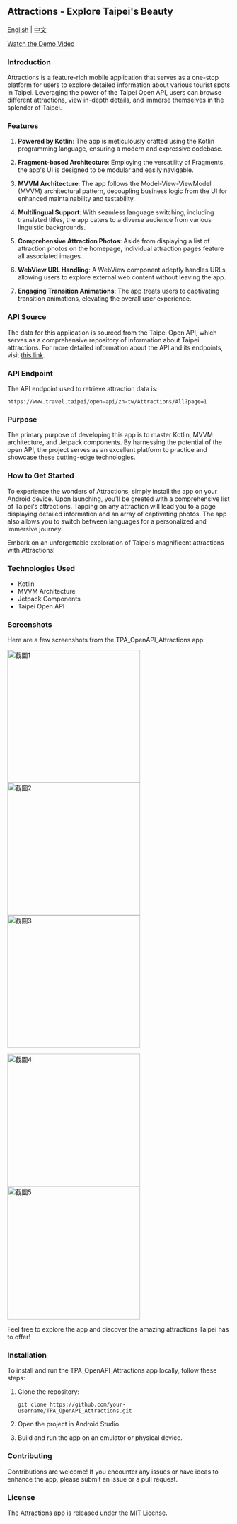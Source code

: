 ## Attractions - Explore Taipei's Beauty

[English](#attractions) | [中文](https://github.com/supercookie8631/Attractions/blob/main/README_zh_tw)

[Watch the Demo Video](https://www.youtube.com/watch?v=s8dxadptW_Q&feature=youtu.be)

### Introduction

Attractions is a feature-rich mobile application that serves as a one-stop platform for users to explore detailed information about various tourist spots in Taipei. Leveraging the power of the Taipei Open API, users can browse different attractions, view in-depth details, and immerse themselves in the splendor of Taipei.

### Features

1. **Powered by Kotlin**: The app is meticulously crafted using the Kotlin programming language, ensuring a modern and expressive codebase.

2. **Fragment-based Architecture**: Employing the versatility of Fragments, the app's UI is designed to be modular and easily navigable.

3. **MVVM Architecture**: The app follows the Model-View-ViewModel (MVVM) architectural pattern, decoupling business logic from the UI for enhanced maintainability and testability.

4. **Multilingual Support**: With seamless language switching, including translated titles, the app caters to a diverse audience from various linguistic backgrounds.

5. **Comprehensive Attraction Photos**: Aside from displaying a list of attraction photos on the homepage, individual attraction pages feature all associated images.

6. **WebView URL Handling**: A WebView component adeptly handles URLs, allowing users to explore external web content without leaving the app.

7. **Engaging Transition Animations**: The app treats users to captivating transition animations, elevating the overall user experience.

### API Source

The data for this application is sourced from the Taipei Open API, which serves as a comprehensive repository of information about Taipei attractions. For more detailed information about the API and its endpoints, visit [this link](https://www.travel.taipei/open-api/swagger/ui/index#/Attractions/Attractions_All).

### API Endpoint

The API endpoint used to retrieve attraction data is:

```
https://www.travel.taipei/open-api/zh-tw/Attractions/All?page=1
```

### Purpose

The primary purpose of developing this app is to master Kotlin, MVVM architecture, and Jetpack components. By harnessing the potential of the open API, the project serves as an excellent platform to practice and showcase these cutting-edge technologies.

### How to Get Started

To experience the wonders of Attractions, simply install the app on your Android device. Upon launching, you'll be greeted with a comprehensive list of Taipei's attractions. Tapping on any attraction will lead you to a page displaying detailed information and an array of captivating photos. The app also allows you to switch between languages for a personalized and immersive journey.

Embark on an unforgettable exploration of Taipei's magnificent attractions with Attractions!

### Technologies Used

- Kotlin
- MVVM Architecture
- Jetpack Components
- Taipei Open API

### Screenshots

Here are a few screenshots from the TPA_OpenAPI_Attractions app:

<p float="left">
  <img src="https://github.com/supercookie8631/Attractions/blob/main/image/Screenshot_20230803_141224.png" width="300px" alt="截圖1">
  <img src="https://github.com/supercookie8631/Attractions/blob/main/image/Screenshot_20230803_141240.png" width="300px" alt="截圖2">
  <img src="https://github.com/supercookie8631/Attractions/blob/main/image/Screenshot_20230803_141254.png" width="300px" alt="截圖3">
</p>
<p float="left">
  <img src="https://github.com/supercookie8631/Attractions/blob/main/image/Screenshot_20230803_141310.png" width="300px" alt="截圖4">
  <img src="https://github.com/supercookie8631/Attractions/blob/main/image/Screenshot_20230803_141325.png" width="300px" alt="截圖5">
</p>

Feel free to explore the app and discover the amazing attractions Taipei has to offer!

### Installation

To install and run the TPA_OpenAPI_Attractions app locally, follow these steps:

1. Clone the repository:
   ```
   git clone https://github.com/your-username/TPA_OpenAPI_Attractions.git
   ```

2. Open the project in Android Studio.

3. Build and run the app on an emulator or physical device.

### Contributing

Contributions are welcome! If you encounter any issues or have ideas to enhance the app, please submit an issue or a pull request.

### License

The Attractions app is released under the [MIT License](https://opensource.org/licenses/MIT).
